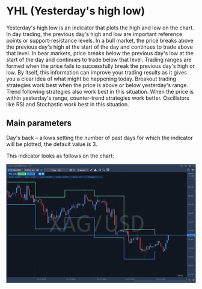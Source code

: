 # YHL \(Yesterday's high low\)

Yesterday's high low is an indicator that plots the high and low on the chart. In day trading, the previous day's high and low are important reference points or support-resistance levels. In a bull market, the price breaks above the previous day's high at the start of the day and continues to trade above that level. In bear markets, price breaks below the previous day's low at the start of the day and continues to trade below that level. Trading ranges are formed when the price fails to successfully break the previous day's high or low. By itself, this information can improve your trading results as it gives you a clear idea of ​​what might be happening today. Breakout trading strategies work best when the price is above or below yesterday's range. Trend following strategies also work best in this situation. When the price is within yesterday's range, counter-trend strategies work better. Oscillators like RSI and Stochastic work best in this situation.

## Main parameters

Day's back – allows setting the number of past days for which the indicator will be plotted, the default value is 3.

This indicator looks as follows on the chart:

![](../../../../.gitbook/assets/screenshot_1%20%2835%29.jpg)

